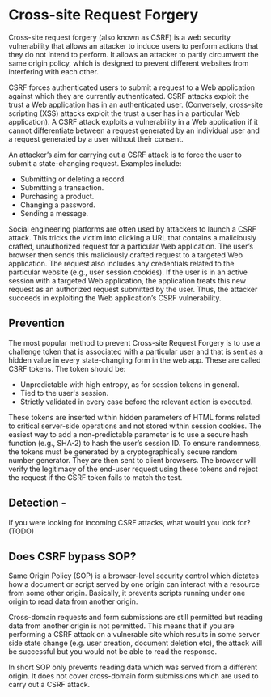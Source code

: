 # Cross-site Request Forgery
Cross-site request forgery (also known as CSRF) is a web security vulnerability that allows an attacker to induce users to perform actions that they do not intend to perform. It allows an attacker to partly circumvent the same origin policy, which is designed to prevent different websites from interfering with each other.

CSRF forces authenticated users to submit a request to a Web application against which they are currently authenticated. CSRF attacks exploit the trust a Web application has in an authenticated user. (Conversely, cross-site scripting (XSS) attacks exploit the trust a user has in a particular Web application). A CSRF attack exploits a vulnerability in a Web application if it cannot differentiate between a request generated by an individual user and a request generated by a user without their consent.

An attacker’s aim for carrying out a CSRF attack is to force the user to submit a state-changing request. Examples include:
* Submitting or deleting a record.
* Submitting a transaction.
* Purchasing a product.
* Changing a password.
* Sending a message.
  
Social engineering platforms are often used by attackers to launch a CSRF attack. This tricks the victim into clicking a URL that contains a maliciously crafted, unauthorized request for a particular Web application. The user’s browser then sends this maliciously crafted request to a targeted Web application. The request also includes any credentials related to the particular website (e.g., user session cookies). If the user is in an active session with a targeted Web application, the application treats this new request as an authorized request submitted by the user. Thus, the attacker succeeds in exploiting the Web application’s CSRF vulnerability.

## Prevention
The most popular method to prevent Cross-site Request Forgery is to use a challenge token that is associated with a particular user and that is sent as a hidden value in every state-changing form in the web app. These are called CSRF tokens. The token should be:

* Unpredictable with high entropy, as for session tokens in general.
* Tied to the user's session.
* Strictly validated in every case before the relevant action is executed.

These tokens are inserted within hidden parameters of HTML forms related to critical server-side operations and not stored within session cookies. The easiest way to add a non-predictable parameter is to use a secure hash function (e.g., SHA-2) to hash the user’s session ID. To ensure randomness, the tokens must be generated by a cryptographically secure random number generator. They are then sent to client browsers. The browser will verify the legitimacy of the end-user request using these tokens and reject the request if the CSRF token fails to match the test.

## Detection - 

If you were looking for incoming CSRF attacks, what would you look for? (TODO)

## Does CSRF bypass SOP?

Same Origin Policy (SOP) is a browser-level security control which dictates how a document or script served by one origin can interact with a resource from some other origin. Basically, it prevents scripts running under one origin to read data from another origin.

Cross-domain requests and form submissions are still permitted but reading data from another origin is not permitted. This means that if you are performing a CSRF attack on a vulnerable site which results in some server side state change (e.g. user creation, document deletion etc), the attack will be successful but you would not be able to read the response.

In short SOP only prevents reading data which was served from a different origin. It does not cover cross-domain form submissions which are used to carry out a CSRF attack.